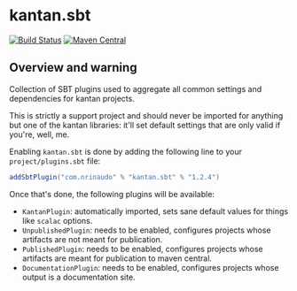 # kantan.sbt

[![Build Status](https://travis-ci.org/nrinaudo/kantan.sbt.svg?branch=master)](https://travis-ci.org/nrinaudo/kantan.sbt)
[![Maven Central](https://maven-badges.herokuapp.com/maven-central/com.nrinaudo/kantan.sbt/badge.svg)](https://maven-badges.herokuapp.com/maven-central/com.nrinaudo/kantan.sbt)

## Overview and warning
Collection of SBT plugins used to aggregate all common settings and dependencies for kantan projects.

This is strictly a support project and should never be imported for anything but one of the kantan libraries: it'll set
default settings that are only valid if you're, well, me.

Enabling `kantan.sbt` is done by adding the following line to your `project/plugins.sbt` file:

```scala
addSbtPlugin("com.nrinaudo" % "kantan.sbt" % "1.2.4")
```

Once that's done, the following plugins will be available:

* `KantanPlugin`: automatically imported, sets sane default values for things like `scalac` options.
* `UnpublishedPlugin`: needs to be enabled, configures projects whose artifacts are not meant for publication.
* `PublishedPlugin`: needs to be enabled, configures projects whose artifacts are meant for publication to maven central.
* `DocumentationPlugin`: needs to be enabled, configures projects whose output is a documentation site.
